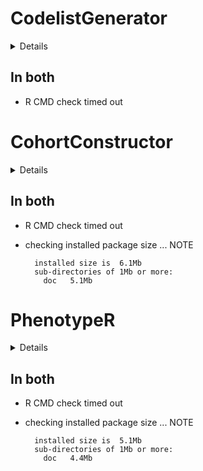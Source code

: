 # CodelistGenerator

<details>

* Version: 3.5.0
* GitHub: NA
* Source code: https://github.com/cran/CodelistGenerator
* Date/Publication: 2025-04-10 19:20:39 UTC
* Number of recursive dependencies: 124

Run `revdepcheck::revdep_details(, "CodelistGenerator")` for more info

</details>

## In both

*   R CMD check timed out
    

# CohortConstructor

<details>

* Version: 0.5.0
* GitHub: https://github.com/OHDSI/CohortConstructor
* Source code: https://github.com/cran/CohortConstructor
* Date/Publication: 2025-07-30 18:30:02 UTC
* Number of recursive dependencies: 164

Run `revdepcheck::revdep_details(, "CohortConstructor")` for more info

</details>

## In both

*   R CMD check timed out
    

*   checking installed package size ... NOTE
    ```
      installed size is  6.1Mb
      sub-directories of 1Mb or more:
        doc   5.1Mb
    ```

# PhenotypeR

<details>

* Version: 0.2.0
* GitHub: NA
* Source code: https://github.com/cran/PhenotypeR
* Date/Publication: 2025-07-31 10:00:37 UTC
* Number of recursive dependencies: 197

Run `revdepcheck::revdep_details(, "PhenotypeR")` for more info

</details>

## In both

*   R CMD check timed out
    

*   checking installed package size ... NOTE
    ```
      installed size is  5.1Mb
      sub-directories of 1Mb or more:
        doc   4.4Mb
    ```

